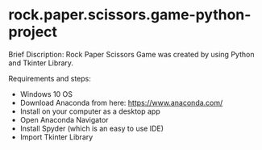 # rock.paper.scissors.game-python-project

Brief Discription: Rock Paper Scissors Game was created by using Python and Tkinter Library.

Requirements and steps:
- Windows 10 OS
- Download Anaconda from here: https://www.anaconda.com/
- Install on your computer as a desktop app
- Open Anaconda Navigator
- Install Spyder (which is an easy to use IDE)
- Import Tkinter Library
